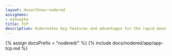 ```yaml
---
layout: docwithnav-nodered
assignees:
- ashvayka
title: TCP
description: Kubernetes key features and advantages for the rapid development of IoT projects and applications.
---
```


{% assign docsPrefix = "nodered/" %}
{% include docs/nodered/app/app-tcp.md %}

